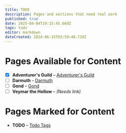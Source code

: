 ```yaml
---
title: TODO
description: Pages and sections that need real work
published: true
date: 2025-04-04T19:15:45.668Z
tags: todo
editor: markdown
dateCreated: 2024-06-15T03:59:40.719Z
---
```


# Pages Available for Content  

-   [x] **Adventurer's Guild** – [Adventurer's Guild](/en/organizations/Adventurer's-Guild)  
-   [ ] **Darmuth** – [Darmuth](/en/characters/Darmuth)  
-   [ ] **Gond** – [Gond](/en/characters/Gond)  
-   [ ] **Veymar the Hollow** – *(Needs link)*  

# Pages Marked for Content

- **TODO** – [Todo Tags](/t/todo)
 